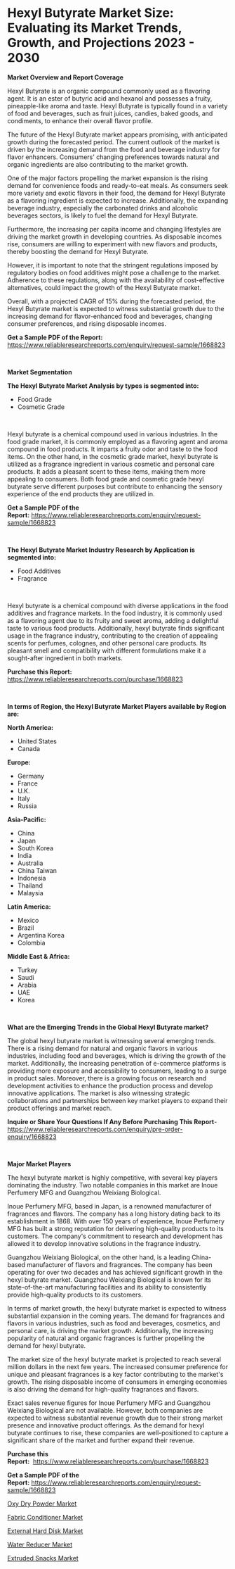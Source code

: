 <p><h1>Hexyl Butyrate Market Size: Evaluating its Market Trends, Growth, and Projections 2023 - 2030</h1></p><p><strong>Market Overview and Report Coverage</strong></p>
<p><p>Hexyl Butyrate is an organic compound commonly used as a flavoring agent. It is an ester of butyric acid and hexanol and possesses a fruity, pineapple-like aroma and taste. Hexyl Butyrate is typically found in a variety of food and beverages, such as fruit juices, candies, baked goods, and condiments, to enhance their overall flavor profile.</p><p>The future of the Hexyl Butyrate market appears promising, with anticipated growth during the forecasted period. The current outlook of the market is driven by the increasing demand from the food and beverage industry for flavor enhancers. Consumers' changing preferences towards natural and organic ingredients are also contributing to the market growth.</p><p>One of the major factors propelling the market expansion is the rising demand for convenience foods and ready-to-eat meals. As consumers seek more variety and exotic flavors in their food, the demand for Hexyl Butyrate as a flavoring ingredient is expected to increase. Additionally, the expanding beverage industry, especially the carbonated drinks and alcoholic beverages sectors, is likely to fuel the demand for Hexyl Butyrate.</p><p>Furthermore, the increasing per capita income and changing lifestyles are driving the market growth in developing countries. As disposable incomes rise, consumers are willing to experiment with new flavors and products, thereby boosting the demand for Hexyl Butyrate.</p><p>However, it is important to note that the stringent regulations imposed by regulatory bodies on food additives might pose a challenge to the market. Adherence to these regulations, along with the availability of cost-effective alternatives, could impact the growth of the Hexyl Butyrate market.</p><p>Overall, with a projected CAGR of 15% during the forecasted period, the Hexyl Butyrate market is expected to witness substantial growth due to the increasing demand for flavor-enhanced food and beverages, changing consumer preferences, and rising disposable incomes.</p></p>
<p><strong>Get a Sample PDF of the Report:</strong> <a href="https://www.reliableresearchreports.com/enquiry/request-sample/1668823">https://www.reliableresearchreports.com/enquiry/request-sample/1668823</a></p>
<p>&nbsp;</p>
<p><strong>Market Segmentation</strong></p>
<p><strong>The Hexyl Butyrate Market Analysis by types is segmented into:</strong></p>
<p><ul><li>Food Grade</li><li>Cosmetic Grade</li></ul></p>
<p>&nbsp;</p>
<p><p>Hexyl butyrate is a chemical compound used in various industries. In the food grade market, it is commonly employed as a flavoring agent and aroma compound in food products. It imparts a fruity odor and taste to the food items. On the other hand, in the cosmetic grade market, hexyl butyrate is utilized as a fragrance ingredient in various cosmetic and personal care products. It adds a pleasant scent to these items, making them more appealing to consumers. Both food grade and cosmetic grade hexyl butyrate serve different purposes but contribute to enhancing the sensory experience of the end products they are utilized in.</p></p>
<p><strong>Get a Sample PDF of the Report:</strong>&nbsp;<a href="https://www.reliableresearchreports.com/enquiry/request-sample/1668823">https://www.reliableresearchreports.com/enquiry/request-sample/1668823</a></p>
<p>&nbsp;</p>
<p><strong>The Hexyl Butyrate Market Industry Research by Application is segmented into:</strong></p>
<p><ul><li>Food Additives</li><li>Fragrance</li></ul></p>
<p>&nbsp;</p>
<p><p>Hexyl butyrate is a chemical compound with diverse applications in the food additives and fragrance markets. In the food industry, it is commonly used as a flavoring agent due to its fruity and sweet aroma, adding a delightful taste to various food products. Additionally, hexyl butyrate finds significant usage in the fragrance industry, contributing to the creation of appealing scents for perfumes, colognes, and other personal care products. Its pleasant smell and compatibility with different formulations make it a sought-after ingredient in both markets.</p></p>
<p><strong>Purchase this Report:</strong>&nbsp; <a href="https://www.reliableresearchreports.com/purchase/1668823">https://www.reliableresearchreports.com/purchase/1668823</a></p>
<p>&nbsp;</p>
<p><strong>In terms of Region, the Hexyl Butyrate Market Players available by Region are:</strong></p>
<p>
    <p> <strong> North America: </strong>
        <ul>
            <li>United States</li>
            <li>Canada</li>
        </ul>
        </p> 
    <p> <strong> Europe: </strong>
        <ul>
            <li>Germany</li>
            <li>France</li>
            <li>U.K.</li>
            <li>Italy</li>
            <li>Russia</li>
        </ul>
        </p> 
    <p> <strong> Asia-Pacific: </strong>
        <ul>
            <li>China</li>
            <li>Japan</li>
            <li>South Korea</li>
            <li>India</li>
            <li>Australia</li>
            <li>China Taiwan</li>
            <li>Indonesia</li>
            <li>Thailand</li>
            <li>Malaysia</li>
        </ul>
        </p> 
    <p> <strong> Latin America: </strong>
        <ul>
            <li>Mexico</li>
            <li>Brazil</li>
            <li>Argentina Korea</li>
            <li>Colombia</li>
        </ul>
        </p> 
    <p> <strong> Middle East & Africa: </strong>
        <ul>
            <li>Turkey</li>
            <li>Saudi</li>
            <li>Arabia</li>
            <li>UAE</li>
            <li>Korea</li>
        </ul>
    </p>
    </p>
<p>&nbsp;</p>
<p><strong>What are the Emerging Trends in the Global Hexyl Butyrate market?</strong></p>
<p><p>The global hexyl butyrate market is witnessing several emerging trends. There is a rising demand for natural and organic flavors in various industries, including food and beverages, which is driving the growth of the market. Additionally, the increasing penetration of e-commerce platforms is providing more exposure and accessibility to consumers, leading to a surge in product sales. Moreover, there is a growing focus on research and development activities to enhance the production process and develop innovative applications. The market is also witnessing strategic collaborations and partnerships between key market players to expand their product offerings and market reach.</p></p>
<p><strong>Inquire or Share Your Questions If Any Before Purchasing This Report</strong>- <a href="https://www.reliableresearchreports.com/enquiry/pre-order-enquiry/1668823">https://www.reliableresearchreports.com/enquiry/pre-order-enquiry/1668823</a></p>
<p>&nbsp;</p>
<p><strong>Major Market Players</strong></p>
<p><p>The hexyl butyrate market is highly competitive, with several key players dominating the industry. Two notable companies in this market are Inoue Perfumery MFG and Guangzhou Weixiang Biological. </p><p>Inoue Perfumery MFG, based in Japan, is a renowned manufacturer of fragrances and flavors. The company has a long history dating back to its establishment in 1868. With over 150 years of experience, Inoue Perfumery MFG has built a strong reputation for delivering high-quality products to its customers. The company's commitment to research and development has allowed it to develop innovative solutions in the fragrance industry. </p><p>Guangzhou Weixiang Biological, on the other hand, is a leading China-based manufacturer of flavors and fragrances. The company has been operating for over two decades and has achieved significant growth in the hexyl butyrate market. Guangzhou Weixiang Biological is known for its state-of-the-art manufacturing facilities and its ability to consistently provide high-quality products to its customers. </p><p>In terms of market growth, the hexyl butyrate market is expected to witness substantial expansion in the coming years. The demand for fragrances and flavors in various industries, such as food and beverages, cosmetics, and personal care, is driving the market growth. Additionally, the increasing popularity of natural and organic fragrances is further propelling the demand for hexyl butyrate.</p><p>The market size of the hexyl butyrate market is projected to reach several million dollars in the next few years. The increased consumer preference for unique and pleasant fragrances is a key factor contributing to the market's growth. The rising disposable income of consumers in emerging economies is also driving the demand for high-quality fragrances and flavors.</p><p>Exact sales revenue figures for Inoue Perfumery MFG and Guangzhou Weixiang Biological are not available. However, both companies are expected to witness substantial revenue growth due to their strong market presence and innovative product offerings. As the demand for hexyl butyrate continues to rise, these companies are well-positioned to capture a significant share of the market and further expand their revenue.</p></p>
<p><strong>Purchase this Report:</strong>&nbsp;&nbsp;<a href="https://www.reliableresearchreports.com/purchase/1668823">https://www.reliableresearchreports.com/purchase/1668823</a></p>
<p></p>
<p><strong>Get a Sample PDF of the Report:</strong>&nbsp;<a href="https://www.reliableresearchreports.com/enquiry/request-sample/1668823">https://www.reliableresearchreports.com/enquiry/request-sample/1668823</a></p>
<p><p><a href="https://github.com/melchekhinf/Market-Research-Report-List-1/blob/main/oxy-dry-powder-market.md">Oxy Dry Powder Market</a></p><p><a href="https://medium.com/@akshatreportprime/fabric-conditioner-market-size-and-market-trends-complete-industry-overview-2023-to-2030-b1b3934f1ab3">Fabric Conditioner Market</a></p><p><a href="https://medium.com/@mayankdeswal9588dm/decoding-external-hard-disk-market-metrics-market-share-trends-and-growth-patterns-4af14fea23e1">External Hard Disk Market</a></p><p><a href="https://github.com/sndrkn/Market-Research-Report-List-1/blob/main/water-reducer-market.md">Water Reducer Market</a></p><p><a href="https://medium.com/@candicekoss1946/decoding-extruded-snacks-market-metrics-market-share-trends-and-growth-patterns-ed36db163399">Extruded Snacks Market</a></p></p>